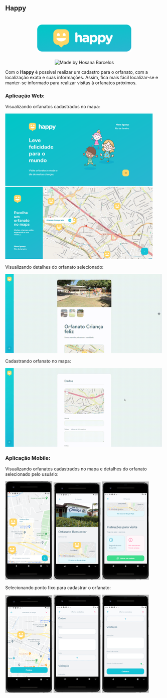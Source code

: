 ## Happy 

<h1 align="center">
  <img src="https://github.com/hos4na/happy-nlw0.3/blob/main/happy.png" width="300"/>
 </h1>

<p align="center">
  <img alt="Made by Hosana Barcelos" src="https://img.shields.io/badge/made%20by- HOSANA BARCELOS -%15C3D6?style=flat-square&color=29B6D1&labelColor=000"><br/>
</p>

Com o **Happy** é possível realizar um cadastro para o orfanato, com a localização exata e suas informações. Assim, fica mais fácil localizar-se e manter-se informado para realizar visitas à orfanatos próximos.

### Aplicação Web: 

Visualizando orfanatos cadastrados no mapa:

<img src="https://github.com/hos4na/happy-nlw0.3/blob/main/web-1.png" width="470"/> <img src="https://github.com/hos4na/happy-nlw0.3/blob/main/web-map.png" width="470"/>

Visualizando detalhes do orfanato selecionado:

<img src="https://github.com/hos4na/happy-nlw0.3/blob/main/orphanage-details.gif" width="500"/>

Cadastrando orfanato no mapa:

<img src="https://github.com/hos4na/happy-nlw0.3/blob/main/orphanage-create.gif" width="500"/>

### Aplicação Mobile:

Visualizando orfanatos cadastrados no mapa e detalhes do orfanato selecionado pelo usuário: 

<img src="https://github.com/hos4na/happy-nlw0.3/blob/main/mobile-map.png" width="150"/> <img src="https://github.com/hos4na/happy-nlw0.3/blob/main/mobile-details1.png" width="150"/> <img src="https://github.com/hos4na/happy-nlw0.3/blob/main/mobile-details2.png" width="150"/>

Selecionando ponto fixo para cadastrar o orfanato:

<img src="https://github.com/hos4na/happy-nlw0.3/blob/main/mobile-select.png" width="150"/> <img src="https://github.com/hos4na/happy-nlw0.3/blob/main/mobile-create1.png" width="150"/> <img src="https://github.com/hos4na/happy-nlw0.3/blob/main/mobile-create2.png" width="150"/>
